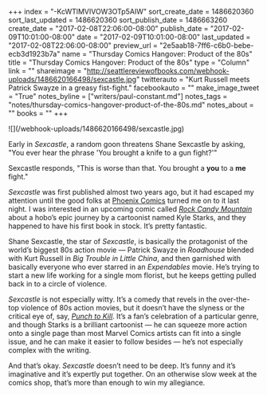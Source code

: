 +++
index = "-KcWTlMVIVOW3OTp5AIW"
sort_create_date = 1486620360
sort_last_updated = 1486620360
sort_publish_date = 1486663260
create_date = "2017-02-08T22:06:00-08:00"
publish_date = "2017-02-09T10:01:00-08:00"
date = "2017-02-09T10:01:00-08:00"
last_updated = "2017-02-08T22:06:00-08:00"
preview_url = "2e5aab18-7ff6-c6b0-bebe-ecb3d1923b7a"
name = "Thursday Comics Hangover: Product of the 80s"
title = "Thursday Comics Hangover: Product of the 80s"
type = "Column"
link = ""
shareimage = "http://seattlereviewofbooks.com/webhook-uploads/1486620166498/sexcastle.jpg"
twitterauto = "Kurt Russell meets Patrick Swayze in a greasy fist-fight."
facebookauto = ""
make_image_tweet = "True"
notes_byline = ["writers/paul-constant.md"]
notes_tags = "notes/thursday-comics-hangover-product-of-the-80s.md"
notes_about = ""
books = ""
+++
<p class="image">![](/webhook-uploads/1486620166498/sexcastle.jpg)</p>

Early in *Sexcastle*, a random goon threatens Shane Sexcastle by asking, "You ever hear the phrase 'You brought a knife to a gun fight?'"

Sexcastle responds, "This is worse than that. You brought a **you** to a **me** fight." 

*Sexcastle* was first published almost two years ago, but it had escaped my attention until the good folks at [Phoenix Comics](http://phoenixseattle.com/) turned me on to it last night. I was interested in an upcoming comic called [*Rock Candy Mountain*](https://imagecomics.com/comics/releases/rock-candy-mountain-1) about a hobo’s epic journey by a cartoonist named Kyle Starks, and they happened to have his first book in stock. It’s pretty fantastic.

Shane Sexcastle, the star of *Sexcastle*, is basically the protagonist of the world’s biggest 80s action movie — Patrick Swayze in *Roadhouse* blended with Kurt Russell in *Big Trouble in Little China*, and then garnished with basically everyone who ever starred in an *Expendables* movie. He’s trying to start a new life working for a single mom florist, but he keeps getting pulled back in to a circle of violence.

*Sexcastle* is not especially witty. It’s a comedy that revels in the over-the-top violence of 80s action movies, but it doesn’t have the slyness or the critical eye of, say, [*Punch to Kill*]( http://www.seattlereviewofbooks.com/notes/2016/11/10/thursday-comics-hangover-the-best-of-short-run-2016/). It’s a fan’s celebration of a particular genre, and though Starks is a brilliant cartoonist — he can squeeze more action onto a single page than most Marvel Comics artists can fit into a single issue, and he can make it easier to follow besides — he’s not especially complex with the writing.

And that’s okay. *Sexcastle* doesn’t need to be deep. It’s funny and it’s imaginative and it’s expertly put together. On an otherwise slow week at the comics shop, that’s more than enough to win my allegiance.

